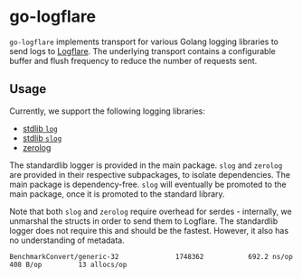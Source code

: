 # go-logflare

`go-logflare` implements transport for various Golang logging libraries to send logs to [Logflare](https://logflare.app). The underlying transport contains a configurable buffer and flush frequency to reduce the number of requests sent.

## Usage

Currently, we support the following logging libraries:

- [stdlib `log`](https://pkg.go.dev/log)
- [stdlib `slog`](https://pkg.go.dev/golang.org/x/exp/slog)
- [zerolog](https://github.com/rs/zerolog)

The standardlib logger is provided in the main package. `slog` and `zerolog` are provided in their respective subpackages, to isolate dependencies. The main package is dependency-free. `slog` will eventually be promoted to the main package, once it is promoted to the standard library.

Note that both `slog` and `zerolog` require overhead for serdes - internally, we unmarshal the structs in order to send them to Logflare. The standardlib logger does not require this and should be the fastest. However, it also has no understanding of metadata.

```
BenchmarkConvert/generic-32          	 1748362	       692.2 ns/op	     408 B/op	      13 allocs/op
```